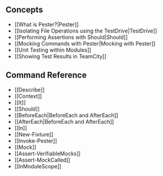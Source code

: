 Concepts
----------
* [[What is Pester?|Pester]]
* [[Isolating File Operations using the TestDrive|TestDrive]]
* [[Performing Assertions with Should|Should]]
* [[Mocking Commands with Pester|Mocking with Pester]]
* [[Unit Testing within Modules]]
* [[Showing Test Results in TeamCity]]

Command Reference
------------------
* [[Describe]]
* [[Context]]
* [[It]]
* [[Should]]
* [[BeforeEach|BeforeEach and AfterEach]]
* [[AfterEach|BeforeEach and AfterEach]]
* [[In]]
* [[New-Fixture]]
* [[Invoke-Pester]]
* [[Mock]]
* [[Assert-VerifiableMocks]]
* [[Assert-MockCalled]]
* [[InModuleScope]]